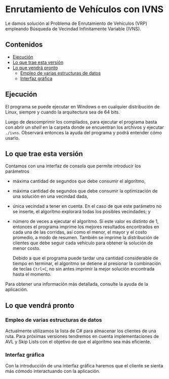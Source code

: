 <h1> Enrutamiento de Vehículos con IVNS </h1>

Le damos solución al Problema de Enrutamiento de Vehículos (VRP) empleando Búsqueda de Vecindad Infinitamente Variable (IVNS).

<h2> Contenidos </h2>

- [Ejecución](#ejecución)
- [Lo que trae esta versión](#lo-que-trae-esta-versión)
- [Lo que vendrá pronto](#lo-que-vendrá-pronto)
  - [Empleo de varias estructuras de datos](#empleo-de-varias-estructuras-de-datos)
  - [Interfaz gráfica](#interfaz-gráfica)

## Ejecución
El programa se puede ejecutar en Windows o en cualquier distribuci&oacute;n de Linux, siempre y cuando la arquitectura sea de 64 bits.

Luego de descomprimir los compilados, para ejecutar el programa basta con abrir un *shell* en la carpeta donde se encuentran los archivos y ejecutar
`./ivns`. Observará entonces la ayuda del programa y podrá entender cómo usarlo.

## Lo que trae esta versión
Contamos con una interfaz de consola que permite introducir los parámetros
* máxima cantidad de segundos que debe consumir el algoritmo,

* máxima cantidad de segundos que debe consumir la optimización de una solución en una vecindad dada,

* única vecindad a tener en cuenta. En el caso de que este parámetro no se inserte, el algoritmo explorará todas los posibles vecindades; y

* número de veces a ejecutar el algoritmo. Si este valor es distinto de 1, entonces el programa imprime los mejores resultados encontrados en cada una de las corridas, as&iacute; como el menor, el mayor y el costo promedio, a modo de resumen. Tambi&eacute;n se imprime la distribuci&oacute;n de clientes que debe seguir cada veh&iacute;culo para obtener la soluci&oacute;n de menor costo.  

  Debido a que el programa puede tardar una cantidad considerable de tiempo en terminar, el algoritmo se detiene al presionar la combinaci&oacute;n de teclas `Ctrl+C`, no sin antes imprimir la mejor soluci&oacute;n encontrada hasta el momento.

Para obtener una información m&aacute;s detallada, consulte la ayuda de la aplicación.

## Lo que vendrá pronto
### Empleo de varias estructuras de datos
Actualmente utilizamos la lista de C# para almacenar los clientes de una ruta. Para próximas versiones tendremos en cuenta implementaciones de AVL y Skip Lists con el objetivo de que el algoritmo sea más eficiente.

### Interfaz gráfica
Con la introducción de una interfaz gráfica haremos que el cliente se sienta más cómodo interactuando con la aplicación.
